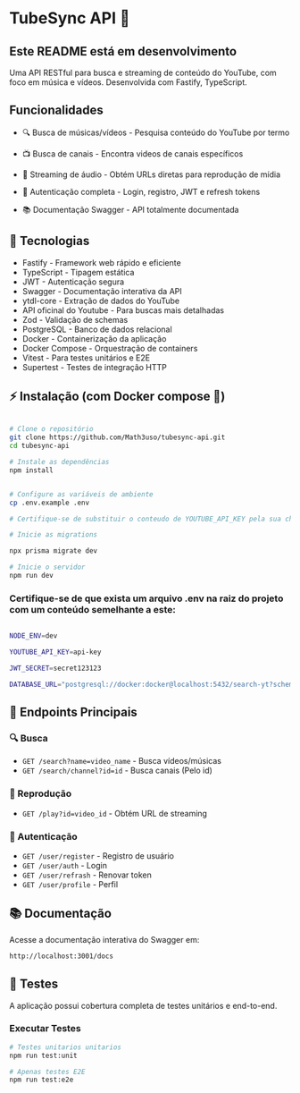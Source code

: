 # TubeSync API 🎵

## Este README está em desenvolvimento

Uma API RESTful para busca e streaming de conteúdo do YouTube, com foco em música e vídeos. Desenvolvida com Fastify, TypeScript.

## Funcionalidades
- 🔍 Busca de músicas/vídeos - Pesquisa conteúdo do YouTube por termo

- 📺 Busca de canais - Encontra videos de canais específicos

- 🎵 Streaming de áudio - Obtém URLs diretas para reprodução de mídia

- 🔐 Autenticação completa - Login, registro, JWT e refresh tokens
- 📚 Documentação Swagger - API totalmente documentada

## 🚀 Tecnologias

- Fastify - Framework web rápido e eficiente
- TypeScript - Tipagem estática
- JWT - Autenticação segura
- Swagger - Documentação interativa da API
- ytdl-core - Extração de dados do YouTube
- API oficinal do Youtube - Para buscas mais detalhadas
- Zod - Validação de schemas
- PostgreSQL - Banco de dados relacional
- Docker - Containerização da aplicação
- Docker Compose - Orquestração de containers
- Vitest - Para testes unitários e E2E
- Supertest - Testes de integração HTTP

## ⚡ Instalação (com Docker compose 🐳)

```bash

# Clone o repositório
git clone https://github.com/Math3uso/tubesync-api.git
cd tubesync-api

# Instale as dependências
npm install


# Configure as variáveis de ambiente
cp .env.example .env

# Certifique-se de substituir o conteudo de YOUTUBE_API_KEY pela sua chave

# Inicie as migrations

npx prisma migrate dev

# Inicie o servidor
npm run dev

```

### Certifique-se de que exista um arquivo .env na raiz do projeto com um conteúdo semelhante a este:

```bash

NODE_ENV=dev

YOUTUBE_API_KEY=api-key

JWT_SECRET=secret123123

DATABASE_URL="postgresql://docker:docker@localhost:5432/search-yt?schema=public"
```

## 📖 Endpoints Principais

### 🔍 Busca
- `GET /search?name=video_name` - Busca vídeos/músicas
- `GET /search/channel?id=id` - Busca canais (Pelo id)

### 🎵 Reprodução
- `GET /play?id=video_id` - Obtém URL de streaming

### 🔐 Autenticação
- `GET /user/register` - Registro de usuário
- `GET /user/auth` - Login
- `GET /user/refrash` - Renovar token
- `GET /user/profile` - Perfil

## 📚 Documentação
Acesse a documentação interativa do Swagger em:
```bash
http://localhost:3001/docs
```

## 🧪 Testes
A aplicação possui cobertura completa de testes unitários e end-to-end.

### Executar Testes
```bash
# Testes unitarios unitarios
npm run test:unit

# Apenas testes E2E
npm run test:e2e

```
